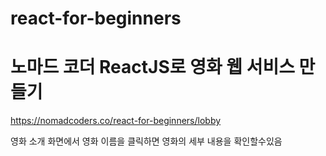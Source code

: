 # react-for-beginners

# 노마드 코더 ReactJS로 영화 웹 서비스 만들기
https://nomadcoders.co/react-for-beginners/lobby

영화 소개 화면에서 영화 이름을 클릭하면 영화의 세부 내용을 확인할수있음
